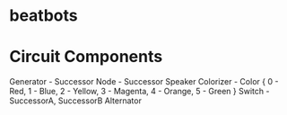 beatbots
========


Circuit Components
========
Generator - Successor
Node - Successor
Speaker
Colorizer - Color { 0 - Red, 1 - Blue, 2 - Yellow, 3 - Magenta, 4 - Orange, 5 - Green }
Switch - SuccessorA, SuccessorB
Alternator



